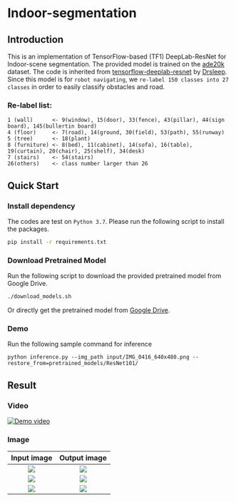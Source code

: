 # Indoor-segmentation
## Introduction
  This is an implementation of TensorFlow-based (TF1) DeepLab-ResNet for Indoor-scene segmentation. The provided model is trained on the [ade20k](http://sceneparsing.csail.mit.edu/) dataset. The code is inherited from [tensorflow-deeplab-resnet](https://github.com/DrSleep/tensorflow-deeplab-resnet) by [Drsleep](https://drsleep.github.io/). Since this model is for `robot navigating`, we `re-label 150 classes into 27 classes` in order to easily classify obstacles and road.  

### Re-label list: 
```
1 (wall)      <- 9(window), 15(door), 33(fence), 43(pillar), 44(sign board), 145(bullertin board)
4 (floor)     <- 7(road), 14(ground, 30(field), 53(path), 55(runway)
5 (tree)      <- 18(plant)
8 (furniture) <- 8(bed), 11(cabinet), 14(sofa), 16(table), 19(curtain), 20(chair), 25(shelf), 34(desk) 
7 (stairs)    <- 54(stairs)
26(others)    <- class number larger than 26
```

  
## Quick Start 
### Install dependency 
The codes are test on `Python 3.7`. Please run the following script to install the packages.
```bash
pip install -r requirements.txt
```

### Download Pretrained Model
Run the following script to download the provided pretrained model from Google Drive.
```bash
./download_models.sh
```
Or directly get the pretrained model from [Google Drive](https://drive.google.com/file/d/1o7QrlNxH6BX6uYatlR06-A_cutWD9sNg/view?usp=sharing).

### Demo
Run the following sample command for inference
```
python inference.py --img_path input/IMG_0416_640x480.png --restore_from=pretrained_models/ResNet101/
```

## Result
### Video
[![Demo video](https://img.youtube.com/vi/4OqW3M-eqaQ/0.jpg)](https://youtu.be/4OqW3M-eqaQ)
### Image
Input image                |  Output image
:-------------------------:|:-------------------------:
![](https://github.com/hellochick/Indoor-segmentation/blob/master/input/IMG_0416_640x480.png)  |  ![](https://github.com/hellochick/Indoor-segmentation/blob/master/output/IMG_0416_640x480.png)
![](https://github.com/hellochick/Indoor-segmentation/blob/master/input/IMG_0417_640x480.png)  |  ![](https://github.com/hellochick/Indoor-segmentation/blob/master/output/IMG_0417_640x480.png)
![](https://github.com/hellochick/Indoor-segmentation/blob/master/input/IMG_0418_640x480.png)  |  ![](https://github.com/hellochick/Indoor-segmentation/blob/master/output/IMG_0418_640x480.png)
